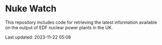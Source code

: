 # Nuke Watch

This repository includes code for retrieving the latest information available on the output of EDF nuclear power plants in the UK.

Last updated: 2023-11-22 05:08